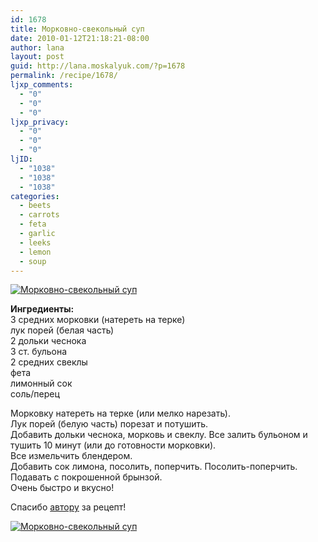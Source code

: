 ```yaml
---
id: 1678
title: Морковно-свекольный суп
date: 2010-01-12T21:18:21-08:00
author: lana
layout: post
guid: http://lana.moskalyuk.com/?p=1678
permalink: /recipe/1678/
ljxp_comments:
  - "0"
  - "0"
  - "0"
ljxp_privacy:
  - "0"
  - "0"
  - "0"
ljID:
  - "1038"
  - "1038"
  - "1038"
categories:
  - beets
  - carrots
  - feta
  - garlic
  - leeks
  - lemon
  - soup
---
```

<a class="flickr-image alignnone" title="Морковно-свекольный суп" href="http://www.flickr.com/photos/67405678@N00/4270883100/" target="_blank"><img src="http://farm3.static.flickr.com/2740/4270883100_fe70fb635a.jpg" alt="Морковно-свекольный суп" /></a>

**Ингредиенты:**  
3 средних морковки (натереть на терке)  
лук порей (белая часть)  
2 дольки чеснока  
3 ст. бульона  
2 средних свеклы  
фета  
лимонный сок  
соль/перец

Морковку натереть на терке (или мелко нарезать).  
Лук порей (белую часть) порезат и потушить.  
Добавить дольки чеснока, морковь и свеклу. Все залить бульоном и тушить 10 минут (или до готовности морковки).  
Все измельчить блендером.  
Добавить сок лимона, посолить, поперчить. Посолить-поперчить.  
Подавать с покрошенной брынзой.  
Очень быстро и вкусно!

Спасибо [автору](http://ann-chous.livejournal.com/111664.html) за рецепт!

<a class="flickr-image alignnone" title="Морковно-свекольный суп" href="http://www.flickr.com/photos/67405678@N00/4270138543/" target="_blank"><img src="http://farm3.static.flickr.com/2702/4270138543_6c2a6391b8.jpg" alt="Морковно-свекольный суп" /></a>